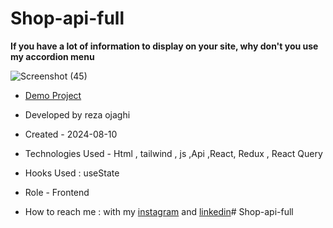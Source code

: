 # Shop-api-full
**If you have a lot of information to display on your site, why don't you use my accordion menu**

![Screenshot (45)]()

- [Demo Project](https://shop-full-api-panel-admin.vercel.app/)
- Developed by reza ojaghi

- Created - 2024-08-10

- Technologies Used - Html , tailwind , js  ,Api ,React,  Redux ,  React Query 

- Hooks Used : useState 

- Role - Frontend

- How to reach me : with my [instagram](https://www.instagram.com/reza-ojaghi-dro) and [linkedin](https://www.linkedin.com/in/reza-ojaghi-428748280/)# Shop-api-full
